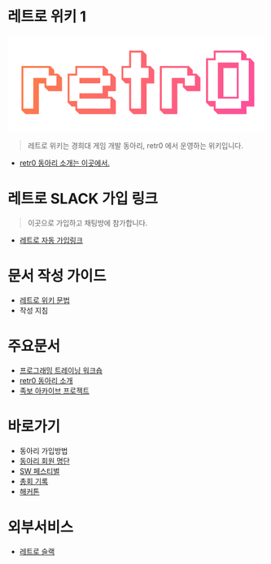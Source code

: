 <!-- TITLE: Home -->
<!-- SUBTITLE: retr0 위키의 프론트 페이지 입니다. -->
# 레트로 위키 1
![Logo](/uploads/logo.png "Logo")
> 레트로 위키는 경희대 게임 개발 동아리, retr0 에서 운영하는 위키입니다.

* [retr0 동아리 소개는 이곳에서.](/retr-0)

# 레트로 SLACK 가입 링크

> 이곳으로 가입하고 채팅방에 참가합니다.
- [레트로 자동 가입링크](https://retr-0.herokuapp.com/)

# 문서 작성 가이드
* [레트로 위키 문법](/위키-문법)
* 작성 지침

# 주요문서
* [프로그래밍 트레이닝 워크숍](/워크숍)
* [retr0 동아리 소개](/retr-0)
* [족보 아카이브 프로젝트](/족보-아카이브)

# 바로가기
* 동아리 가입방법
* [동아리 회원 명단](/해적단-명단)
* [SW 페스티벌](/sw-페스티벌)
* [총회 기록](/총회-기록)
* [해커톤](/해커톤)


# 외부서비스
* [레트로 슬랙](https://retr0.slack.com/)